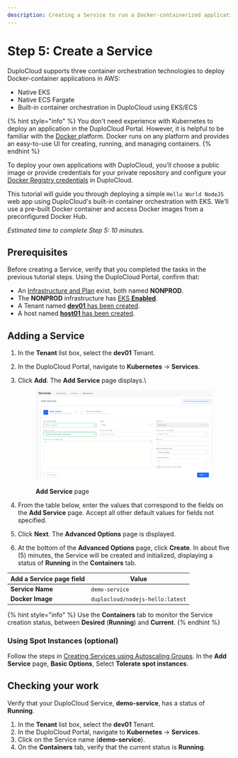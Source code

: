 ```yaml
---
description: Creating a Service to run a Docker-containerized application
---
```


# Step 5: Create a Service

DuploCloud supports three container orchestration technologies to deploy Docker-container applications in AWS:

* Native EKS
* Native ECS Fargate
* Built-in container orchestration in DuploCloud using EKS/ECS

{% hint style="info" %}
You don't need experience with Kubernetes to deploy an application in the DuploCloud Portal. However, it is helpful to be familiar with the [Docker ](https://docs.docker.com/)platform. Docker runs on any platform and provides an easy-to-use UI for creating, running, and managing containers.&#x20;
{% endhint %}

To deploy your own applications with DuploCloud, you’ll choose a public image or provide credentials for your private repository and configure your [Docker Registry credentials](../../aws-services/containers/docker-registry-credentials.md) in DuploCloud.

This tutorial will guide you through deploying a simple `Hello World NodeJS` web app using DuploCloud's built-in container orchestration with EKS. We’ll use a pre-built Docker container and access Docker images from a preconfigured Docker Hub.

_Estimated time to complete Step 5: 10 minutes._

## Prerequisites

Before creating a Service, verify that you completed the tasks in the previous tutorial steps. Using the DuploCloud Portal, confirm that:

* An [Infrastructure and Plan](../step-1-infrastructure.md) exist, both named **NONPROD**.
* The **NONPROD** infrastructure has [EKS **Enabled**](../step-1-infrastructure.md#check-your-work).&#x20;
* A Tenant named [**dev01** has been created](../step-2-tenant.md).
* A host named [**host01** has been created](step-3-create-host.md).

## Adding a Service

1. In the **Tenant** list box, select the **dev01** Tenant.
2. In the DuploCloud Portal, navigate to **Kubernetes** -> **Services**.&#x20;
3.  Click **Add**. The **Add Service** page displays.\


    <figure><img src="../../../.gitbook/assets/Screenshot (126).png" alt=""><figcaption><p><strong>Add Service</strong> page</p></figcaption></figure>
4. From the table below, enter the values that correspond to the fields on the **Add Service** page. Accept all other default values for fields not specified.&#x20;
5. Click **Next**. The **Advanced Options** page is displayed.
6. At the bottom of the **Advanced Options** page, click **Create**. In about five (5) minutes, the Service will be created and initialized, displaying a status of **Running** in the **Containers** tab.&#x20;

| Add a Service page field | Value                            |
| ------------------------ | -------------------------------- |
| **Service Name**         | `demo-service`                   |
| **Docker Image**         | `duplocloud/nodejs-hello:latest` |

{% hint style="info" %}
Use the **Containers** tab to monitor the Service creation status, between **Desired** (**Running**) and **Current**.
{% endhint %}

### Using Spot Instances (optional)

Follow the steps in [Creating Services using Autoscaling Groups](../../use-cases/hosts-vms/auto-scaling/auto-scaling-groups/#creating-services-using-autoscaling-groups). In the **Add Service** page, **Basic Options**, Select **Tolerate spot instances**.&#x20;

## Checking your work

Verify that your DuploCloud Service, **demo-service**, has a status of **Running**.

1. In the **Tenant** list box, select the **dev01** Tenant.
2. In the DuploCloud Portal, navigate to **Kubernetes** -> **Services**.&#x20;
3. Click on the Service name (**demo-service**).
4. On the **Containers** tab, verify that the current status is **Running**.&#x20;

